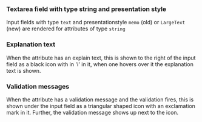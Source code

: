### Textarea field with type string and presentation style

Input fields with type `text` and presentationstyle `memo` (old) or `LargeText` (new) are rendered for attributes of type `string`

### Explanation text

When the attribute has an explain text, this is shown to the right of the input field as a black icon with in 'i' in it, when one hovers over it the explanation text is shown.

### Validation messages

When the attribute has a validation message and the validation fires, this is shown under the input field as a triangular shaped icon with an exclamation mark in it. Further, the validation message shows up next to the icon.
